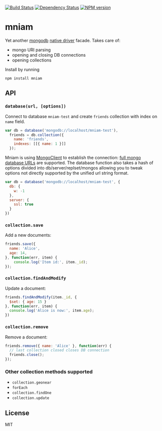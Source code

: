 [![Build Status](https://img.shields.io/travis/code42day/mniam.svg)](http://travis-ci.org/code42day/mniam)
[![Dependency Status](https://img.shields.io/gemnasium/code42day/mniam.svg)](https://gemnasium.com/code42day/mniam)
[![NPM version](https://img.shields.io/npm/v/mniam.svg)](http://badge.fury.io/js/mniam)

# mniam


Yet another [mongodb][] [native driver][2] facade.
Takes care of:

- mongo URI parsing
- opening and closing DB connections
- opening collections

Install by running

    npm install mniam

## API


### `database(url, [options])`

Connect to database `mniam-test` and create `friends` collection with index on ```name``` field.

```javascript
var db = database('mongodb://localhost/mniam-test'),
  friends = db.collection({
    name: 'friends',
    indexes: [[{ name: 1 }]]
  });
```

Mniam is using [MongoClient][3] to establish the connection: [full mongo database URLs][4] are
supported. The database function also takes a hash of options divided into db/server/replset/mongos
allowing you to tweak options not directly supported by the unified url string format.

```javascript
var db = database('mongodb://localhost/mniam-test', {
  db: {
    w: -1
  },
  server: {
    ssl: true
  }
})
```

### `collection.save`

Add a new documents:

```javascript
friends.save({
  name: 'Alice',
  age: 14,
}, function(err, item) {
	console.log('Item id:', item._id);
});
```

### `collection.findAndModify`

Update a document:

```javascript
friends.findAndModify(item._id, {
  $set: { age: 15 }
}, function(err, item) {
  console.log('Alice is now:', item.age);
})
```

### `collection.remove`

Remove a document:

```javascript
friends.remove({ name: 'Alice' }, function(err) {
  // last collection closed closes DB connection
  friends.close();
});
```

### Other collection methods supported

- `collection.geonear`
- `forEach`
- `collection.findOne`
- `collection.update`

## License

MIT


[mongodb]: http://www.mongodb.org
[2]: http://github.com/mongodb/node-mongodb-native.git
[3]: http://mongodb.github.io/node-mongodb-native/driver-articles/mongoclient.html
[4]: http://mongodb.github.io/node-mongodb-native/driver-articles/mongoclient.html#the-url-connection-format
